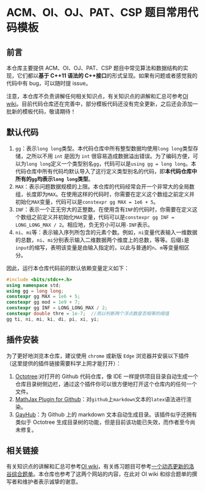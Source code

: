 # ACM、OI、OJ、PAT、CSP 题目常用代码模板

## 前言

本仓库主要提供 ACM、OI、OJ、PAT、CSP 题目中常见算法和数据结构的实现，它们都以**基于 C++11 语法的 C++接口**的形式呈现。如果有问题或者感觉我的代码中有 bug，可以随时提 issue。

注意，本仓库不负责讲解任何相关知识点，有关知识点的讲解和汇总可参考[OI wiki](https://oi-wiki.org/)。目前代码仓库还在完善中，部分模板代码还没有完全更新，之后还会添加一批新的模板代码，敬请期待！

## 默认代码

1. `gg`：表示`long long`类型。本代码仓库中所有整型数据均使用`long long`类型存储，之所以不用 `int` 是因为 `int` 很容易造成数据溢出错误。为了编码方便，可以为`long long`定义一个类型别名`gg`，代码可以是`using gg = long long`。本代码仓库中所有代码均默认导入了这行定义类型别名的代码，即**本代码仓库中所有的`gg`均表示`long long`类型**。
2. `MAX`：表示问题数据规模的上限。本仓库的代码经常会开一个非常大的全局数组，长度即为`MAX`。在使用这样的代码时，你需要在定义这个数组之前定义并初始化`MAX`变量，代码可以是`constexpr gg MAX = 1e6 + 5`。
3. `INF`：表示一个正无穷大的正整数。在使用含有`INF`的代码时，你需要在定义这个数组之前定义并初始化`MAX`变量，代码可以是`constexpr gg INF = LONG_LONG_MAX / 2`。相应地，负无穷小可以用`-INF`表示。
4. `ni`、`mi`等：表示输入序列所包含的元素个数。例如，`ni`变量代表输入一维数据的总数，`ni`、`mi`分别表示输入二维数据两个维度上的总数，等等。后缀`i`是`input`的缩写，表明该变量是由输入指定的，以此与普通的`n`、`m`等变量相区分。

因此，运行本仓库代码前的默认依赖变量定义如下：

```cpp
#include <bits/stdc++.h>
using namespace std;
using gg = long long;
constexpr gg MAX = 1e6 + 5;
constexpr gg mod = 1e9 + 7;
constexpr gg INF = LONG_LONG_MAX / 2;
constexpr double thre = 1e-7;  //用以判断两个浮点数是否相等的阈值
gg ti, ni, mi, ki, di, pi, xi, yi;
```

## 插件安装

为了更好地浏览本仓库，建议使用 `chrome` 或新版 `Edge` 浏览器并安装以下插件（这里提供的插件链接需要科学上网才能打开）：

1. [Octotree](https://chrome.google.com/webstore/detail/octotree/bkhaagjahfmjljalopjnoealnfndnagc):对打开的 Github 代码仓库，像 IDE 一样提供项目目录自动生成一个仓库目录树侧边栏，通过这个插件你可以很方便地打开这个仓库内的任何一个文件。
2. [MathJax Plugin for Github](https://chrome.google.com/webstore/detail/mathjax-plugin-for-github/ioemnmodlmafdkllaclgeombjnmnbima)：对`github`上`markdown`文本的`latex`语法进行渲染。
3. [GayHub](https://chrome.google.com/webstore/detail/gayhub/mdcffelghikdiafnfodjlgllenhlnejl)：为 Github 上的 markdown 文本自动生成目录。该插件似乎还拥有类似于 Octotree 生成目录树的功能，但是目前该功能已失效，而作者至今尚未修复。

## 相关链接

有关知识点的讲解和汇总可参考[OI wiki](https://oi-wiki.org/)，有关练习题目可参考[一个动态更新的洛谷综合题单](https://studyingfather.com/archives/841)。本仓库也参考了这两个网站的内容，在此对 OI wiki 和综合题单的撰写者和维护者表示诚挚的谢意。
